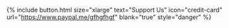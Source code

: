 ---
---

{% include button.html size="xlarge" text="Support Us" icon="credit-card" url="https://www.paypal.me/gfhgfhgf" blank="true" style="danger" %}